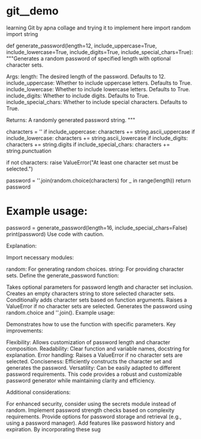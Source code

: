 # git__demo
learning Git by apna collage and trying it to implement here
import random
import string

def generate_password(length=12, include_uppercase=True, include_lowercase=True, include_digits=True, include_special_chars=True):
  """Generates a random password of specified length with optional character sets.

  Args:
    length: The desired length of the password. Defaults to 12.
    include_uppercase: Whether to include uppercase letters. Defaults to True.
    include_lowercase: Whether to include lowercase letters. Defaults to True.
    include_digits: Whether to include digits. Defaults to True.
    include_special_chars: Whether to include special characters. Defaults to True.

  Returns:
    A randomly generated password string.
  """

  characters = ''
  if include_uppercase:
    characters += string.ascii_uppercase
  if include_lowercase:
    characters += string.ascii_lowercase
  if include_digits:
    characters += string.digits
  if include_special_chars:
    characters += string.punctuation

  if not characters:
    raise ValueError("At least one character set must be selected.")

  password = ''.join(random.choice(characters) for _ in range(length))
  return password

# Example usage:
password = generate_password(length=16, include_special_chars=False)
print(password)
Use code with caution.

Explanation:

Import necessary modules:

random: For generating random choices.
string: For providing character sets.
Define the generate_password function:

Takes optional parameters for password length and character set inclusion.
Creates an empty characters string to store selected character sets.
Conditionally adds character sets based on function arguments.
Raises a ValueError if no character sets are selected.
Generates the password using random.choice and ''.join().
Example usage:

Demonstrates how to use the function with specific parameters.
Key improvements:

Flexibility: Allows customization of password length and character composition.
Readability: Clear function and variable names, docstring for explanation.
Error handling: Raises a ValueError if no character sets are selected.
Conciseness: Efficiently constructs the character set and generates the password.
Versatility: Can be easily adapted to different password requirements.
This code provides a robust and customizable password generator while maintaining clarity and efficiency.

Additional considerations:

For enhanced security, consider using the secrets module instead of random.
Implement password strength checks based on complexity requirements.
Provide options for password storage and retrieval (e.g., using a password manager).
Add features like password history and expiration.
By incorporating these sug
  
